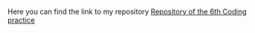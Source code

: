Here you can find the link to my repository [Repository of the 6th Coding practice](https://github.com/Valdi183/MOOC_git_mod6-tf_agenda)

